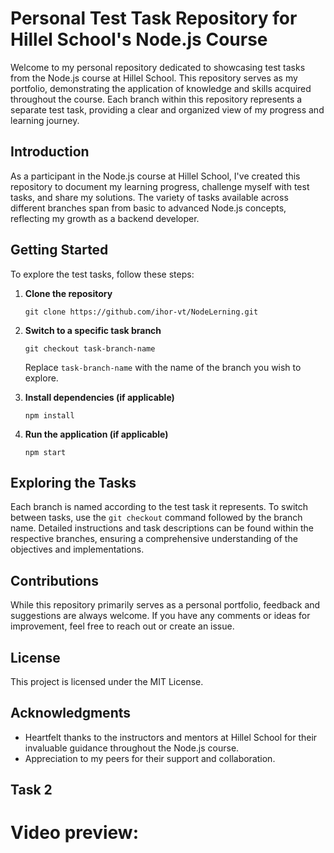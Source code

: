 # Personal Test Task Repository for Hillel School's Node.js Course

Welcome to my personal repository dedicated to showcasing test tasks from the Node.js course at Hillel School. This repository serves as my portfolio, demonstrating the application of knowledge and skills acquired throughout the course. Each branch within this repository represents a separate test task, providing a clear and organized view of my progress and learning journey.

## Introduction

As a participant in the Node.js course at Hillel School, I've created this repository to document my learning progress, challenge myself with test tasks, and share my solutions. The variety of tasks available across different branches span from basic to advanced Node.js concepts, reflecting my growth as a backend developer.

## Getting Started

To explore the test tasks, follow these steps:

1. **Clone the repository**

   ```
   git clone https://github.com/ihor-vt/NodeLerning.git
   ```

2. **Switch to a specific task branch**

   ```
   git checkout task-branch-name
   ```

   Replace `task-branch-name` with the name of the branch you wish to explore.

3. **Install dependencies (if applicable)**

   ```
   npm install
   ```

4. **Run the application (if applicable)**

   ```
   npm start
   ```

## Exploring the Tasks

Each branch is named according to the test task it represents. To switch between tasks, use the `git checkout` command followed by the branch name. Detailed instructions and task descriptions can be found within the respective branches, ensuring a comprehensive understanding of the objectives and implementations.

## Contributions

While this repository primarily serves as a personal portfolio, feedback and suggestions are always welcome. If you have any comments or ideas for improvement, feel free to reach out or create an issue.

## License

This project is licensed under the MIT License.

## Acknowledgments

- Heartfelt thanks to the instructors and mentors at Hillel School for their invaluable guidance throughout the Node.js course.
- Appreciation to my peers for their support and collaboration.

## Task 2
# Video preview:
